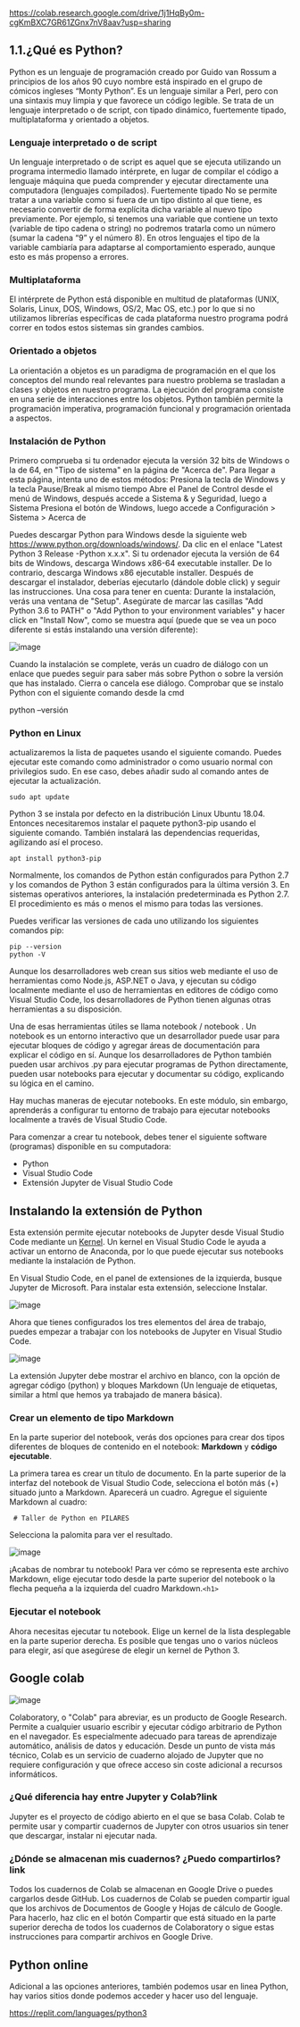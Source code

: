 https://colab.research.google.com/drive/1j1HqBy0m-cgKmBXC7GR61ZGnx7nV8aav?usp=sharing

## 1.1.¿Qué es Python?
Python es un lenguaje de programación creado por Guido van Rossum a
principios de los años 90 cuyo nombre está inspirado en el grupo de cómicos
ingleses “Monty Python”. Es un lenguaje similar a Perl, pero con una sintaxis
muy limpia y que favorece un código legible. Se trata de un lenguaje interpretado
o de script, con tipado dinámico, fuertemente tipado, multiplataforma y orientado
a objetos.

### Lenguaje interpretado o de script
Un lenguaje interpretado o de script es aquel que se ejecuta utilizando un
programa intermedio llamado intérprete, en lugar de compilar el código a
lenguaje máquina que pueda comprender y ejecutar directamente una
computadora (lenguajes compilados).
Fuertemente tipado
No se permite tratar a una variable como si fuera de un tipo distinto al que tiene,
es necesario convertir de forma explícita dicha variable al nuevo tipo
previamente. Por ejemplo, si tenemos una variable que contiene un texto
(variable de tipo cadena o string) no podremos tratarla como un número (sumar
la cadena “9” y el número 8). En otros lenguajes el tipo de la variable cambiaría
para adaptarse al comportamiento esperado, aunque esto es más propenso a
errores.

### Multiplataforma
El intérprete de Python está disponible en multitud de plataformas (UNIX, Solaris,
Linux, DOS, Windows, OS/2, Mac OS, etc.) por lo que si no utilizamos librerías
específicas de cada plataforma nuestro programa podrá correr en todos estos
sistemas sin grandes cambios.

### Orientado a objetos
La orientación a objetos es un paradigma de programación en el que los
conceptos del mundo real relevantes para nuestro problema se trasladan a
clases y objetos en nuestro programa. La ejecución del programa consiste en
una serie de interacciones entre los objetos. Python también permite la
programación imperativa, programación funcional y programación orientada a
aspectos.

### Instalación de Python
Primero comprueba si tu ordenador ejecuta la versión 32 bits de Windows o
la de 64, en "Tipo de sistema" en la página de "Acerca de". Para llegar a esta
página, intenta uno de estos métodos:
Presiona la tecla de Windows y la tecla Pause/Break al mismo tiempo
Abre el Panel de Control desde el menú de Windows, después accede a
Sistema & y Seguridad, luego a Sistema
Presiona el botón de Windows, luego accede a Configuración > Sistema >
Acerca de

Puedes descargar Python para Windows desde la siguiente web
https://www.python.org/downloads/windows/.
Da clic en el enlace "Latest Python 3 Release -Python x.x.x".
Si tu ordenador ejecuta la versión de 64 bits de Windows, descarga Windows
x86-64 executable installer. De lo contrario, descarga Windows x86
ejecutable installer. Después de descargar el instalador, deberías ejecutarlo
(dándole doble click) y seguir las instrucciones.
Una cosa para tener en cuenta: Durante la instalación, verás una ventana
de "Setup". Asegúrate de marcar las casillas "Add Python 3.6 to PATH" o
"Add Python to your environment variables" y hacer click en "Install Now",
como se muestra aquí (puede que se vea un poco diferente si estás
instalando una versión diferente):

![image](https://user-images.githubusercontent.com/91554777/173450028-d8b42537-b1d2-4dde-8945-cfc176a55e4b.png)

Cuando la instalación se complete, verás un cuadro de diálogo con un enlace
que puedes seguir para saber más sobre Python o sobre la versión que has
instalado. Cierra o cancela ese diálogo.
Comprobar que se instalo Python con el siguiente comando desde la cmd

python –versión

### Python en Linux
actualizaremos la lista de paquetes usando el siguiente comando. Puedes ejecutar este comando como administrador o como usuario normal con privilegios sudo. En ese caso, debes añadir sudo al comando antes de ejecutar la actualización.

    sudo apt update

Python 3 se instala por defecto en la distribución Linux Ubuntu 18.04. Entonces necesitaremos instalar el paquete python3-pip usando el siguiente comando. También instalará las dependencias requeridas, agilizando así el proceso.

    apt install python3-pip
    
Normalmente, los comandos de Python están configurados para Python 2.7 y los comandos de Python 3 están configurados para la última versión 3. En sistemas operativos anteriores, la instalación predeterminada es Python 2.7. El procedimiento es más o menos el mismo para todas las versiones.

Puedes verificar las versiones de cada uno utilizando los siguientes comandos pip:

    pip --version
    python -V
    
Aunque los desarrolladores web crean sus sitios web mediante el uso de herramientas como Node.js, ASP.NET o Java, y ejecutan su código localmente mediante el uso de herramientas en editores de código como Visual Studio Code, los desarrolladores de Python tienen algunas otras herramientas a su disposición.

Una de esas herramientas útiles se llama notebook / notebook . Un notebook es un entorno interactivo que un desarrollador puede usar para ejecutar bloques de código y agregar áreas de documentación para explicar el código en sí. Aunque los desarrolladores de Python también pueden usar archivos .py para ejecutar programas de Python directamente, pueden usar notebooks para ejecutar y documentar su código, explicando su lógica en el camino.

Hay muchas maneras de ejecutar notebooks. En este módulo, sin embargo, aprenderás a configurar tu entorno de trabajo para ejecutar notebooks localmente a través de Visual Studio Code.

Para comenzar a crear tu notebook, debes tener el siguiente software (programas) disponible en su computadora:

* Python
* Visual Studio Code
* Extensión Jupyter de Visual Studio Code

## Instalando la extensión de Python

Esta extensión permite ejecutar notebooks de Jupyter desde Visual Studio Code mediante un [Kernel](https://es.wikipedia.org/wiki/N%C3%BAcleo_(inform%C3%A1tica)). Un kernel en Visual Studio Code le ayuda a activar un entorno de Anaconda, por lo que puede ejecutar sus notebooks mediante la instalación de Python.

En Visual Studio Code, en el panel de extensiones de la izquierda, busque Jupyter de Microsoft. Para instalar esta extensión, seleccione Instalar.

![image](https://user-images.githubusercontent.com/91554777/173451818-b3d8d036-c81e-4fac-90bc-1b96591ad920.png)

Ahora que tienes configurados los tres elementos del área de trabajo, puedes empezar a trabajar con los notebooks de Jupyter en Visual Studio Code.


![image](https://user-images.githubusercontent.com/91554777/173451847-93594db1-dda3-409d-8ab3-b696b34459fd.png)

La extensión Jupyter debe mostrar el archivo en blanco, con la opción de agregar código (python) y bloques Markdown (Un lenguaje de etiquetas, similar a html que hemos ya trabajado de manera básica).

### Crear un elemento de tipo Markdown

En la parte superior del notebook, verás dos opciones para crear dos tipos diferentes de bloques de contenido en el notebook: **Markdown** y **código ejecutable**.

La primera tarea es crear un título de documento. En la parte superior de la interfaz del notebook de Visual Studio Code, selecciona el botón más (+) situado junto a Markdown. Aparecerá un cuadro. Agregue el siguiente Markdown al cuadro:

`` # Taller de Python en PILARES``

Selecciona la palomita para ver el resultado.

![image](https://user-images.githubusercontent.com/91554777/173451765-f0734bd4-88d3-4d48-a38c-a9a0754def45.png)

¡Acabas de nombrar tu notebook! Para ver cómo se representa este archivo Markdown, elige ejecutar todo desde la parte superior del notebook o la flecha pequeña a la izquierda del cuadro Markdown.`<h1>`

### Ejecutar el notebook

Ahora necesitas ejecutar tu notebook. Elige un kernel de la lista desplegable en la parte superior derecha. Es posible que tengas uno o varios núcleos para elegir, así que asegúrese de elegir un kernel de Python 3.

## Google colab
![image](https://user-images.githubusercontent.com/91554777/180096946-68797afb-2539-4d91-9caa-aee57f8534a3.png)


Colaboratory, o "Colab" para abreviar, es un producto de Google Research. Permite a cualquier usuario escribir y ejecutar código arbitrario de Python en el navegador. Es especialmente adecuado para tareas de aprendizaje automático, análisis de datos y educación. Desde un punto de vista más técnico, Colab es un servicio de cuaderno alojado de Jupyter que no requiere configuración y que ofrece acceso sin coste adicional a recursos informáticos.

### ¿Qué diferencia hay entre Jupyter y Colab?link
Jupyter es el proyecto de código abierto en el que se basa Colab. Colab te permite usar y compartir cuadernos de Jupyter con otros usuarios sin tener que descargar, instalar ni ejecutar nada.

### ¿Dónde se almacenan mis cuadernos? ¿Puedo compartirlos?link
Todos los cuadernos de Colab se almacenan en Google Drive o puedes cargarlos desde GitHub. Los cuadernos de Colab se pueden compartir igual que los archivos de Documentos de Google y Hojas de cálculo de Google. Para hacerlo, haz clic en el botón Compartir que está situado en la parte superior derecha de todos los cuadernos de Colaboratory o sigue estas instrucciones para compartir archivos en Google Drive.

## Python online

Adicional a las opciones anteriores, también podemos usar en linea Python, hay varios sitios donde podemos acceder y hacer uso del lenguaje.

https://replit.com/languages/python3
